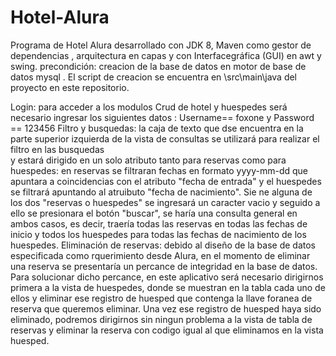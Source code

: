 # Hotel-Alura


Programa  de Hotel Alura desarrollado  con JDK 8, Maven como gestor de dependencias , arquitectura en capas y  con Interfacegráfica (GUI) en awt y swing.
precondición: creacion de la base de datos  en motor de base de datos mysql . El script de creacion se encuentra en \src\main\java  del proyecto en este repositorio.

Login: para acceder a los modulos Crud de hotel y huespedes será necesario ingresar los siguientes datos : Username== foxone y Password == 123456
Filtro y busquedas:  la caja de texto  que dse encuentra en la parte superior izquierda de la vista de  consultas  se  utilizará para realizar el  filtro  en las busquedas  
 y estará dirigido en un solo atributo  tanto  para reservas como para huespedes: 
en reservas se filtraran fechas en formato yyyy-mm-dd que apuntara a coincidencias con  el atributo "fecha de entrada" y el huespedes se filtrará apuntando al 
atruibuto "fecha de nacimiento". Sie ne alguna de  los dos "reservas o  huespedes" se ingresará  un caracter vacio  y seguido a ello  se presionara el botón "buscar",
se haría una consulta general en ambos casos, es decir, traería todas las reservas en todas las fechas de inicio y todos los huespedes para todas las fechas de 
nacimiento de los huespedes.
Eliminación de reservas:  debido al diseño de la base de datos especificada como rquerimiento desde Alura, en el momento de eliminar una reserva se presentaría
un percance de integridad  en la base de datos. Para solucionar dicho percance, en este aplicativo será necesario dirigirnos primera a la vista de huespedes,
donde se muestran en la tabla cada uno de ellos y eliminar ese registro de huesped que contenga la llave foranea de reserva que queremos eliminar. Una vez ese registro
de huesped haya sido eliminado, podremos dirigirnos sin ningun problema a  la vista de tabla de reservas y eliminar la reserva con codigo igual al que eliminamos
en  la vista  huesped.

